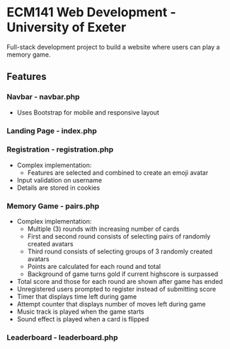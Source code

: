 # ECM141 Web Development - University of Exeter

Full-stack development project to build a website where users can play a memory game.

## Features

### Navbar - navbar.php

* Uses Bootstrap for mobile and responsive layout

### Landing Page - index.php

### Registration - registration.php

* Complex implementation:
    * Features are selected and combined to create an emoji avatar
* Input validation on username
* Details are stored in cookies

### Memory Game - pairs.php

* Complex implementation:
    * Multiple (3) rounds with increasing number of cards
    * First and second round consists of selecting pairs of randomly created avatars
    * Third round consists of selecting groups of 3 randomly created avatars
    * Points are calculated for each round and total
    * Background of game turns gold if current highscore is surpassed
* Total score and those for each round are shown after game has ended
* Unregistered users prompted to register instead of submitting score
* Timer that displays time left during game
* Attempt counter that displays number of moves left during game
* Music track is played when the game starts
* Sound effect is played when a card is flipped

### Leaderboard - leaderboard.php
